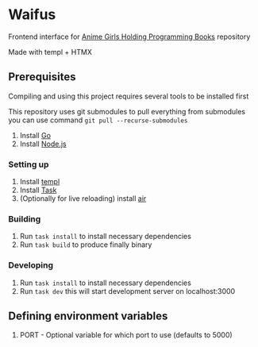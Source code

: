 # Waifus

Frontend interface for [Anime Girls Holding Programming Books](https://github.com/cat-milk/Anime-Girls-Holding-Programming-Books) repository

Made with templ + HTMX

## Prerequisites

Compiling and using this project requires several tools to be installed first

This repository uses git submodules to pull everything from submodules you can use command `git pull --recurse-submodules`

1. Install [Go](https://go.dev)
2. Install [Node.js](https://nodejs.org)

### Setting up

1. Install [templ](https://templ.guide)
2. Install [Task](https://taskfile.dev)
3. (Optionally for live reloading) install [air](https://github.com/cosmtrek/air)

### Building

1. Run `task install` to install necessary dependencies
2. Run `task build` to produce finally binary

### Developing

1. Run `task install` to install necessary dependencies
2. Run `task dev` this will start development server on localhost:3000

## Defining environment variables

1. PORT - Optional variable for which port to use (defaults to 5000)
